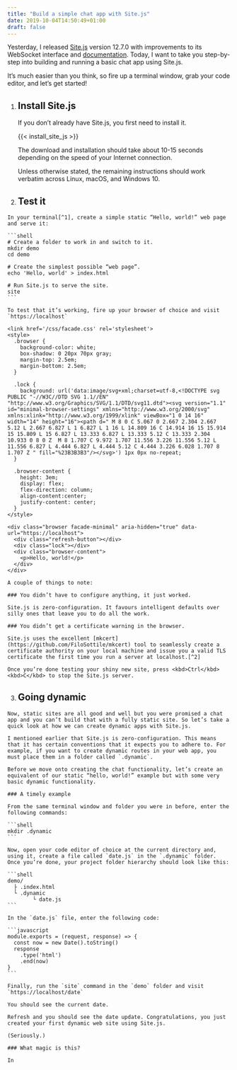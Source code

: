 ```yaml
---
title: "Build a simple chat app with Site.js"
date: 2019-10-04T14:50:49+01:00
draft: false
---
```


Yesterday, I released [Site.js](https://sitejs.org) version 12.7.0 with improvements to its WebSocket interface and [documentation](https://source.ind.ie/site.js/app/blob/master/README.md#websocket-wss-routes). Today, I want to take you step-by-step into building and running a basic chat app using Site.js.

It’s much easier than you think, so fire up a terminal window, grab your code editor, and let’s get started!

  1. ## Install Site.js

      If you don’t already have Site.js, you first need to install it.

      {{< install_site_js >}}

      The download and installation should take about 10-15 seconds depending on the speed of your Internet connection.

      Unless otherwise stated, the remaining instructions should work verbatim across Linux, macOS, and Windows 10.

  2. ## Test it

    In your terminal[^1], create a simple static “Hello, world!” web page and serve it:

    ```shell
    # Create a folder to work in and switch to it.
    mkdir demo
    cd demo

    # Create the simplest possible “web page”.
    echo 'Hello, world' > index.html

    # Run Site.js to serve the site.
    site
    ```

    To test that it’s working, fire up your browser of choice and visit `https://localhost`

    <link href='/css/facade.css' rel='stylesheet'>
    <style>
      .browser {
        background-color: white;
        box-shadow: 0 20px 70px gray;
        margin-top: 2.5em;
        margin-bottom: 2.5em;
      }

      .lock {
        background: url('data:image/svg+xml;charset=utf-8,<!DOCTYPE svg PUBLIC "-//W3C//DTD SVG 1.1//EN" "http://www.w3.org/Graphics/SVG/1.1/DTD/svg11.dtd"><svg version="1.1" id="minimal-browser-settings" xmlns="http://www.w3.org/2000/svg" xmlns:xlink="http://www.w3.org/1999/xlink" viewBox="1 0 14 16" width="14" height="16"><path d=" M 8 0 C 5.067 0 2.667 2.304 2.667 5.12 L 2.667 6.827 L 1 6.827 L 1 16 L 14.809 16 C 14.914 16 15 15.914 15 15.809 L 15 6.827 L 13.333 6.827 L 13.333 5.12 C 13.333 2.304 10.933 0 8 0 Z  M 8 1.707 C 9.972 1.707 11.556 3.226 11.556 5.12 L 11.556 6.827 L 4.444 6.827 L 4.444 5.12 C 4.444 3.226 6.028 1.707 8 1.707 Z " fill="%23B3B3B3"/></svg>') 1px 0px no-repeat;
      }

      .browser-content {
        height: 3em;
        display: flex;
        flex-direction: column;
        align-content:center;
        justify-content: center;
      }
    </style>

    <div class="browser facade-minimal" aria-hidden="true" data-url="https://localhost">
      <div class="refresh-button"></div>
      <div class="lock"></div>
      <div class="browser-content">
        <p>Hello, world!</p>
      </div>
    </div>

    A couple of things to note:

    ### You didn’t have to configure anything, it just worked.

    Site.js is zero-configuration. It favours intelligent defaults over silly ones that leave you to do all the work.

    ### You didn’t get a certificate warning in the browser.

    Site.js uses the excellent [mkcert](https://github.com/FiloSottile/mkcert) tool to seamlessly create a certificate authority on your local machine and issue you a valid TLS certificate the first time you run a server at localhost.[^2]

    Once you’re done testing your shiny new site, press <kbd>Ctrl</kbd> <kbd>C</kbd> to stop the Site.js server.

  3. ## Going dynamic

    Now, static sites are all good and well but you were promised a chat app and you can’t build that with a fully static site. So let’s take a quick look at how we can create dynamic apps with Site.js.

    I mentioned earlier that Site.js is zero-configuration. This means that it has certain conventions that it expects you to adhere to. For example, if you want to create dynamic routes in your web app, you must place them in a folder called `.dynamic`.

    Before we move onto creating the chat functionality, let’s create an equivalent of our static “hello, world!” example but with some very basic dynamic functionality.

    ### A timely example

    From the same terminal window and folder you were in before, enter the following commands:

    ```shell
    mkdir .dynamic
    ```

    Now, open your code editor of choice at the current directory and, using it, create a file called `date.js` in the `.dynamic` folder. Once you’re done, your project folder hierarchy should look like this:

    ```shell
    demo/
      ├ .index.html
      └ .dynamic
            └ date.js
    ```

    In the `date.js` file, enter the following code:

    ```javascript
    module.exports = (request, response) => {
      const now = new Date().toString()
      response
        .type('html')
        .end(now)
    }
    ```

    Finally, run the `site` command in the `demo` folder and visit `https://localhost/date`

    You should see the current date.

    Refresh and you should see the date update. Congratulations, you just created your first dynamic web site using Site.js.

    (Seriously.)

    ### What magic is this?

    In

[^1]: If you don’t want to use the terminal, you can open up your graphical file browser and create the `demo` folder using that and then use your graphical code editor to create an `index.html` file in that folder. You will, however, need to run the `site` command from a terminal session with its current working directory set to the `demo` folder… there’s no getting away from that.

[^2]: Site.js can also function as a proxy server, so you can test _any_ server locally over a secure connection. For example, if you are running a [Hugo](https://hugo.io) server at its default port (1313), you can test it from `https://localhost` by running Site.js like this:

    ```shell
    # Proxy the server at port 1313 to https://localhost (port 443)
    site :1313
    ```

    Note that if you want live reload to work, you should add the `--liveReloadPort=443` option to your Hugo server command.